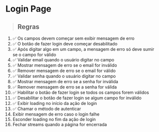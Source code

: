# Login Page

> ## Regras
1.  ✅ Os campos devem começar sem exibir mensagem de erro
2.  ✅ O botão de fazer login deve começar desabilitado
3.  ✅ Após digitar algo em um campo, a mensagem de erro só deve sumir se o campo for válido
4.  ✅ Validar email quando o usuário digitar no campo
5.  ✅ Mostrar mensagem de erro se o email for inválido
6.  ✅ Remover mensagem de erro se o email for válido
7.  ✅ Validar senha quando o usuário digitar no campo
8.  ✅ Mostrar mensagem de erro se a senha for inválida
9.  ✅ Remover mensagem de erro se a senha for válida
10. ✅ Habilitar o botão de fazer login se todos os campos forem válidos
11. ✅ Desabilitar o botão de fazer login se algum campo for inválido
12. ✅ Exibir loading no início da ação de login
13. ✅ Chamar o método de autenticar
14.  Exibir mensagem de erro caso o login falhe
15.  Esconder loading no fim da ação de login
16.  Fechar streams quando a página for encerrada